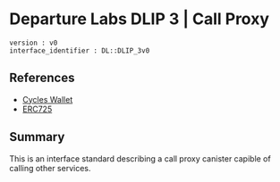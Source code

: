 # Departure Labs DLIP 3 | Call Proxy

```
version : v0
interface_identifier : DL::DLIP_3v0
```

## References
- [Cycles Wallet](https://github.com/dfinity/cycles-wallet) 
- [ERC725](https://github.com/ethereum/EIPs/issues/725)

## Summary
This is an interface standard describing a call proxy canister capible of calling other services.




















